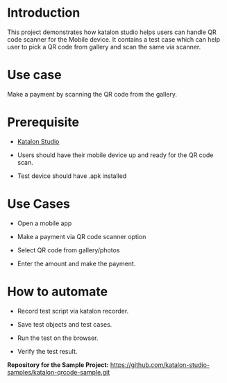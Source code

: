 
# Introduction

This project demonstrates how katalon studio helps users can handle QR code scanner for the Mobile device. It contains a test case which can help user to pick a QR code from gallery and scan the same via scanner.

# Use case

Make a payment by scanning the QR code from the gallery.

# Prerequisite

* [Katalon Studio][KS]

* Users should have their mobile device up and ready for the QR code scan.

* Test device should have .apk installed

# Use Cases

* Open a mobile app

* Make a payment via QR code scanner option

* Select QR code from gallery/photos

* Enter the amount and make the payment.

# How to automate

* Record test script via katalon recorder.

* Save test objects and test cases.

* Run the test on the browser.

* Verify the test result.

**Repository for the Sample Project:**
https://github.com/katalon-studio-samples/katalon-qrcode-sample.git

[KS]: <https://docs.katalon.com/docs/get-started/katalon-studio-installation/install-katalon-studio-on-macoswindows#download-katalon-studio> "Katalon Studio"
